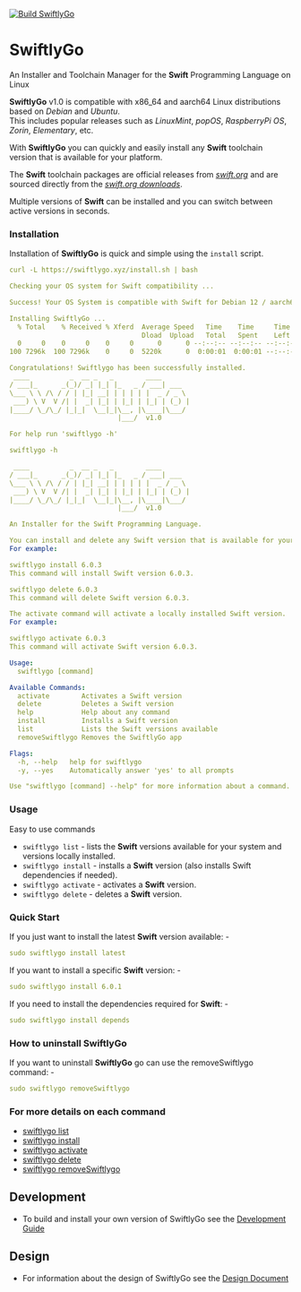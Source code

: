 [![Build SwiftlyGo](https://github.com/cyberxdruid211/swiftlygo/actions/workflows/build-swiftlygo.yaml/badge.svg)](https://github.com/cyberxdruid211/swiftlygo/actions/workflows/build-swiftlygo.yaml)

# SwiftlyGo

An Installer and Toolchain Manager for the **Swift** Programming Language on Linux

**SwiftlyGo** v1.0 is compatible with x86_64 and aarch64 Linux distributions based on *Debian* and *Ubuntu*.  
This includes popular releases such as *LinuxMint*, *popOS*, *RaspberryPi OS*, *Zorin*, *Elementary*, etc.

With **SwiftlyGo** you can quickly and easily install any **Swift** toolchain version that is available for your platform. 

The **Swift** toolchain packages are official releases from *[swift.org](https://www.swift.org/)* and are sourced directly from the *[swift.org downloads](https://www.swift.org/install/linux/#platforms)*.

Multiple versions of **Swift** can be installed and you can switch between active versions in seconds.

### Installation
Installation of **SwiftlyGo** is quick and simple using the `install` script.
```yaml
curl -L https://swiftlygo.xyz/install.sh | bash
```
```yaml
Checking your OS system for Swift compatibility ...

Success! Your OS System is compatible with Swift for Debian 12 / aarch64

Installing SwiftlyGo ...
  % Total    % Received % Xferd  Average Speed   Time    Time     Time  Current
                                 Dload  Upload   Total   Spent    Left  Speed
  0     0    0     0    0     0      0      0 --:--:-- --:--:-- --:--:--     0
100 7296k  100 7296k    0     0  5220k      0  0:00:01  0:00:01 --:--:-- 11.4M

Congratulations! Swiftlygo has been successfully installed.
 ____          _  __ _   _        ____       
/ ___|_      _(_)/ _| |_| |_   _ / ___| ___  
\___ \ \ /\ / / | |_| __| | | | | |  _ / _ \ 
 ___) \ V  V /| |  _| |_| | |_| | |_| | (_) |
|____/ \_/\_/ |_|_|  \__|_|\__, |\____|\___/ 
                           |___/  v1.0           

For help run 'swiftlygo -h'
```
```yaml
swiftlygo -h
```
```yaml
 ____          _  __ _   _        ____       
/ ___|_      _(_)/ _| |_| |_   _ / ___| ___  
\___ \ \ /\ / / | |_| __| | | | | |  _ / _ \ 
 ___) \ V  V /| |  _| |_| | |_| | |_| | (_) |
|____/ \_/\_/ |_|_|  \__|_|\__, |\____|\___/ 
                           |___/  v1.0      

An Installer for the Swift Programming Language.

You can install and delete any Swift version that is available for your platform.
For example:

swiftlygo install 6.0.3
This command will install Swift version 6.0.3.

swiftlygo delete 6.0.3
This command will delete Swift version 6.0.3.

The activate command will activate a locally installed Swift version.
For example:

swiftlygo activate 6.0.3
This command will activate Swift version 6.0.3.

Usage:
  swiftlygo [command]

Available Commands:
  activate        Activates a Swift version
  delete          Deletes a Swift version
  help            Help about any command
  install         Installs a Swift version
  list            Lists the Swift versions available
  removeSwiftlygo Removes the SwiftlyGo app

Flags:
  -h, --help   help for swiftlygo
  -y, --yes    Automatically answer 'yes' to all prompts

Use "swiftlygo [command] --help" for more information about a command.

```

### Usage

Easy to use commands
 * `swiftlygo list`     - lists the **Swift** versions available for your system and versions locally installed.
 * `swiftlygo install` - installs a **Swift** version (also installs Swift dependencies if needed).
 * `swiftlygo activate` - activates a **Swift** version.
 * `swiftlygo delete` - deletes a **Swift** version.
 

### Quick Start
If you just want to install the latest **Swift** version available: -
```yaml
sudo swiftlygo install latest
```
If you want to install a specific **Swift** version: -
```yaml
sudo swiftlygo install 6.0.1
```
If you need to install the dependencies required for **Swift**: -
```yaml
sudo swiftlygo install depends
```

### How to uninstall SwiftlyGo
If you want to uninstall **SwiftlyGo** go can use the removeSwiftlygo command: -
```yaml
sudo swiftlygo removeSwiftlygo
```
### For more details on each command

* [swiftlygo list](docs/swiftlygo_list.md)
* [swiftlygo install](docs/swiftlygo_install.md)
* [swiftlygo activate](docs/swiftlygo_activate.md)
* [swiftlygo delete](docs/swiftlygo_delete.md)
* [swiftlygo removeSwiftlygo](docs/swiftlygo_remove.md)

## Development
* To build and install your own version of SwiftlyGo see the [Development Guide](docs/development.md)

## Design
* For information about the design of SwiftlyGo see the [Design Document](docs/design.md)
